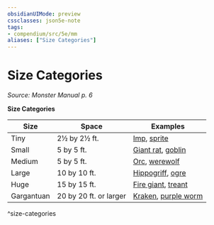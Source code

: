 ```yaml
---
obsidianUIMode: preview
cssclasses: json5e-note
tags:
- compendium/src/5e/mm
aliases: ["Size Categories"]
---
```

# Size Categories
*Source: Monster Manual p. 6* 

**Size Categories**

| Size | Space | Examples |
|------|-------|----------|
| Tiny | 2½ by 2½ ft. | [Imp](/Systems/5e/bestiary/fiend/imp.md), [sprite](/Systems/5e/bestiary/fey/sprite.md) |
| Small | 5 by 5 ft. | [Giant rat](/Systems/5e/bestiary/beast/giant-rat.md), [goblin](/Systems/5e/bestiary/humanoid/goblin.md) |
| Medium | 5 by 5 ft. | [Orc](/Systems/5e/bestiary/humanoid/orc.md), [werewolf](/Systems/5e/bestiary/humanoid/werewolf.md) |
| Large | 10 by 10 ft. | [Hippogriff](/Systems/5e/bestiary/monstrosity/hippogriff.md), [ogre](/Systems/5e/bestiary/giant/ogre.md) |
| Huge | 15 by 15 ft. | [Fire giant](/Systems/5e/bestiary/giant/fire-giant.md), [treant](/Systems/5e/bestiary/plant/treant.md) |
| Gargantuan | 20 by 20 ft. or larger | [Kraken](/Systems/5e/bestiary/monstrosity/kraken.md), [purple worm](/Systems/5e/bestiary/monstrosity/purple-worm.md) |
^size-categories